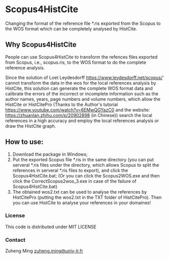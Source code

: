 # Scopus4HistCite
Changing the format of the reference file *.ris exported from the Scopus to the WOS format which can be completely  analysed by HistCite.

## Why Scopus4HistCite
People can use Scopus4HistCite to transform the refences files exported from Scopus, i.e., scopus.ris, to the WOS format to do the complete reference analysis.

Since the solution of Loet Leydesdorff https://www.leydesdorff.net/scopus/' cannot transform the data in the wos for the local references analysis by HistCite, this solution can generate the complete WOS format data and calibrate the errors of the incorrect or incomplete information such as the author names, years, page numbers and volume numbers, which allow the HistCite or HistCitePro (Thanks to the Author's tutorial https://www.youtube.com/watch?v=6EMwQGYazC0 and the website: https://zhuanlan.zhihu.com/p/20902898 (in Chinese)) search the local references in a high accuracy and employ the local references analysis or draw the HistCite graph.

## How to use:
1) Download the package in Windows;
2) Put the exported Scopus file *.ris in the same directory (you can put serveral *.ris files under the directory, which allows Scopus to split the references in serveral *.ris files to export), and click the Scopus4HistCite.bat; (Or you can click the Scopus2WOS.exe and then click the CorrectScopus2wos_3.exe in case of the failure of Scopus4HistCite.bat)
3) The obtained wos2.txt can be used to analyse the references by HistCitePro (putting the wos2.txt in the TXT folder of HistCitePro).
Then you can use HistCite to analyse your references in your domaines!



### License
This code is distributed under MIT LICENSE

### Contact
Zuheng Ming
zuheng.ming@univ-lr.fr
